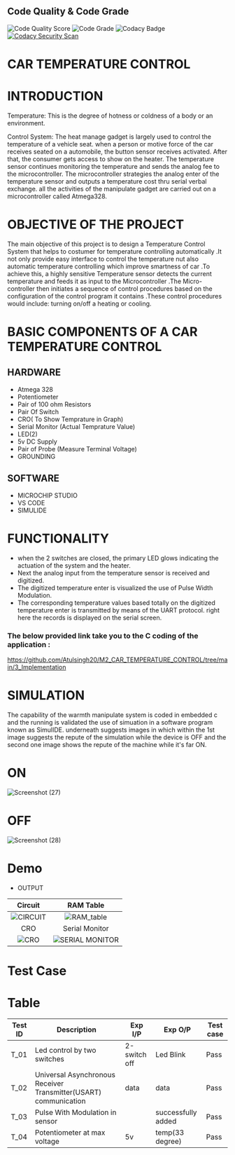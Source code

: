 ## Code Quality & Code Grade
![Code Quality Score](https://api.codiga.io/project/33003/score/svg) ![Code Grade](https://api.codiga.io/project/33003/status/svg) ![Codacy Badge](https://app.codacy.com/project/badge/Grade/3c3a383b7a204c5bb3803a60cf646edb) [![Codacy Security Scan](https://github.com/Atulsingh20/M2_CAR_TEMPERATURE_CONTROL/actions/workflows/codacy.yml/badge.svg)](https://github.com/Atulsingh20/M2_CAR_TEMPERATURE_CONTROL/actions/workflows/codacy.yml)

# CAR TEMPERATURE CONTROL

# INTRODUCTION
 Temperature: 
 This is the degree of hotness or coldness of a body or an environment.

Control  System:
The heat manage gadget is largely used to control the temperature of a vehicle seat. when a person or motive force of the car receives seated on a automobile, the button sensor receives activated. After that, the consumer gets access to show on the heater. The temperature sensor continues monitoring the temperature and sends the analog fee to the microcontroller. The microcontroller strategies the analog enter of the temperature sensor and outputs a temperature cost thru serial verbal exchange. all the activities of the manipulate gadget are carried out on a microcontroller called Atmega328.

# OBJECTIVE OF THE PROJECT
The main  objective of  this project is  to design a  Temperature Control System that helps to costumer for temperature controlling automatically .It not only provide easy interface to control the temperature nut also automatic temperature  controlling which improve smartness of car .To achieve this, a highly sensitive Temperature sensor detects the current temperature and feeds it as input to the Microcontroller .The  Micro-controller then  initiates a  sequence of control  procedures based  on  the configuration  of  the control  program  it  contains .These control  procedures would include: turning on/off a heating or cooling.

# BASIC COMPONENTS OF A  CAR TEMPERATURE CONTROL 
##  HARDWARE
* Atmega 328
* Potentiometer
* Pair of 100 ohm Resistors 
* Pair Of Switch
* CRO( To Show Temprature in Graph)
* Serial Monitor (Actual Temprature Value)
* LED(2)
* 5v DC Supply
* Pair of Probe (Measure Terminal Voltage)
* GROUNDING
## SOFTWARE
* MICROCHIP STUDIO
* VS CODE
* SIMULIDE

# FUNCTIONALITY
* when the 2 switches are closed, the primary LED glows indicating the actuation of the system and the heater.
* Next the analog input from the temperature sensor is received and digitized.
* The digitized temperature enter is visualized the use of Pulse Width Modulation.
* The corresponding temperature values based totally on the digitized temperature enter is transmitted by means of the UART protocol. right here the records is displayed on the serial screen.

### The below provided link take you to the C coding of the application :
https://github.com/Atulsingh20/M2_CAR_TEMPERATURE_CONTROL/tree/main/3_Implementation

# SIMULATION
The capability of the warmth manipulate system is coded in embedded c and the running is validated the use of simuation in a software program known as SimulIDE. underneath suggests images in which within the 1st image suggests the repute of the simulation while the device is OFF and the second one image shows the repute of the machine while it's far ON.

 # ON
 ![Screenshot (27)](https://user-images.githubusercontent.com/101882303/164517676-6a7c6580-efc9-4ee7-91b1-8f76dbad2ba6.png)

 # OFF
 ![Screenshot (28)](https://user-images.githubusercontent.com/101882303/164517920-010f9f63-c61c-4c17-a156-13eb9195da5f.png)

# Demo
* OUTPUT

|Circuit|RAM Table|
|:--:|:--:|
![CIRCUIT](https://user-images.githubusercontent.com/101882303/164528660-947e3fe2-8bc2-420d-a089-6a931fff7f31.gif)|![RAM_table](https://user-images.githubusercontent.com/101882303/164530906-09186bbe-e83c-4ff8-96fc-406483e466d6.gif)
|CRO|Serial Monitor|
![CRO](https://user-images.githubusercontent.com/101882303/164528653-b33c22de-45c4-4758-af54-ae47ee929daf.gif)|![SERIAL MONITOR](https://user-images.githubusercontent.com/101882303/164531951-ecaf2900-9c9f-4383-993a-437ab6586715.gif)

# Test Case
# Table
| Test ID | Description | Exp I/P| Exp O/P|Test case
| --- | --- | --- | ---- |-----|
| T_01 |  Led control by two switches |2-switch off|  Led Blink |Pass|
| T_02| Universal Asynchronous Receiver Transmitter(USART) communication| data  | data |Pass|
| T_03 | Pulse With Modulation in sensor ||  successfully added |Pass|
| T_04|Potentiometer  at max voltage  |5v| temp(33 degree)|Pass|
